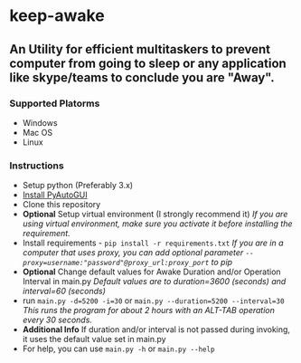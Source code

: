 # keep-awake

## An Utility for efficient multitaskers to prevent computer from going to sleep or any application like skype/teams to conclude you are "Away".

### Supported Platorms
- Windows
- Mac OS
- Linux

### Instructions

- Setup python (Preferably 3.x)
- [Install PyAutoGUI](https://pyautogui.readthedocs.io/en/latest/install.html)
- Clone this repository
- **Optional** Setup virtual environment (I strongly recommend it) *If you are using virtual environment, make sure you activate it before installing the requirement.*
- Install requirements - `pip install -r requirements.txt` *If you are in a computer that uses proxy, you can add optional parameter `--proxy=username:"password"@proxy_url:proxy_port` to pip*
- **Optional** Change default values for Awake Duration and/or Operation Interval in main.py *Default values are to duration=3600 (seconds) and interval=60 (seconds)*
- run `main.py -d=5200 -i=30` or `main.py --duration=5200 --interval=30` *This runs the program for about 2 hours with an ALT-TAB operation every 30 seconds.*
- **Additional Info** If duration and/or interval is not passed during invoking, it uses the default value set in main.py
- For help, you can use `main.py -h` or `main.py --help`
